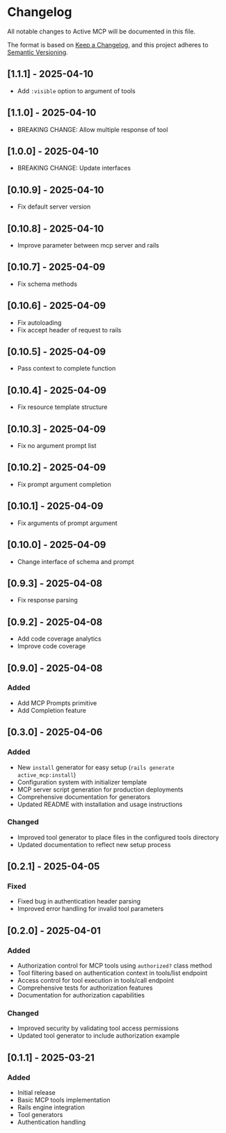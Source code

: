 # Changelog

All notable changes to Active MCP will be documented in this file.

The format is based on [Keep a Changelog](https://keepachangelog.com/en/1.0.0/),
and this project adheres to [Semantic Versioning](https://semver.org/spec/v2.0.0.html).

## [1.1.1] - 2025-04-10

- Add `:visible` option to argument of tools

## [1.1.0] - 2025-04-10

- BREAKING CHANGE: Allow multiple response of tool

## [1.0.0] - 2025-04-10

- BREAKING CHANGE: Update interfaces

## [0.10.9] - 2025-04-10

- Fix default server version

## [0.10.8] - 2025-04-10

- Improve parameter between mcp server and rails

## [0.10.7] - 2025-04-09

- Fix schema methods

## [0.10.6] - 2025-04-09

- Fix autoloading
- Fix accept header of request to rails

## [0.10.5] - 2025-04-09

- Pass context to complete function

## [0.10.4] - 2025-04-09

- Fix resource template structure

## [0.10.3] - 2025-04-09

- Fix no argument prompt list

## [0.10.2] - 2025-04-09

- Fix prompt argument completion

## [0.10.1] - 2025-04-09

- Fix arguments of prompt argument

## [0.10.0] - 2025-04-09

- Change interface of schema and prompt

## [0.9.3] - 2025-04-08

- Fix response parsing

## [0.9.2] - 2025-04-08

- Add code coverage analytics
- Improve code coverage

## [0.9.0] - 2025-04-08

### Added

- Add MCP Prompts primitive
- Add Completion feature

## [0.3.0] - 2025-04-06

### Added

- New `install` generator for easy setup (`rails generate active_mcp:install`)
- Configuration system with initializer template
- MCP server script generation for production deployments
- Comprehensive documentation for generators
- Updated README with installation and usage instructions

### Changed

- Improved tool generator to place files in the configured tools directory
- Updated documentation to reflect new setup process

## [0.2.1] - 2025-04-05

### Fixed

- Fixed bug in authentication header parsing
- Improved error handling for invalid tool parameters

## [0.2.0] - 2025-04-01

### Added

- Authorization control for MCP tools using `authorized?` class method
- Tool filtering based on authentication context in tools/list endpoint
- Access control for tool execution in tools/call endpoint
- Comprehensive tests for authorization features
- Documentation for authorization capabilities

### Changed

- Improved security by validating tool access permissions
- Updated tool generator to include authorization example

## [0.1.1] - 2025-03-21

### Added

- Initial release
- Basic MCP tools implementation
- Rails engine integration
- Tool generators
- Authentication handling
